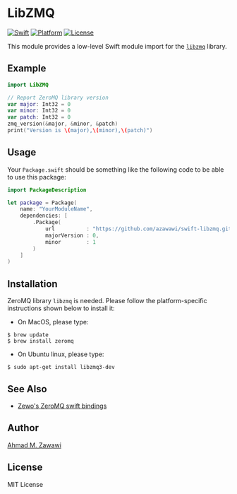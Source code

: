 # LibZMQ

[![Swift][swift-badge]][swift-url]
[![Platform][platform-badge]][platform-url]
[![License][mit-badge]][mit-url]

This module provides a low-level Swift module import for the
[`libzmq`](https://github.com/zeromq/libzmq) library.

## Example

```swift
import LibZMQ

// Report ZeroMQ library version
var major: Int32 = 0
var minor: Int32 = 0
var patch: Int32 = 0
zmq_version(&major, &minor, &patch)
print("Version is \(major),\(minor),\(patch)")
```

## Usage

Your `Package.swift` should be something like the following code to be able to
use this package:

```swift
import PackageDescription

let package = Package(
    name: "YourModuleName",
    dependencies: [
        .Package(
            url          : "https://github.com/azawawi/swift-libzmq.git",
            majorVersion : 0,
            minor        : 1
        )
    ]
)
```

## Installation

ZeroMQ library `libzmq` is needed. Please follow the platform-specific
instructions shown below to install it:

- On MacOS, please type:
```
$ brew update
$ brew install zeromq
```

- On Ubuntu linux, please type:
```
$ sudo apt-get install libzmq3-dev
```

## See Also

- [Zewo's ZeroMQ swift bindings](https://github.com/ZewoGraveyard/ZeroMQ)

## Author

[Ahmad M. Zawawi](https://github.com/azawawi)

## License

MIT License

[swift-badge]: https://img.shields.io/badge/Swift-3.0-orange.svg?style=flat
[swift-url]: https://swift.org
[platform-badge]: https://img.shields.io/badge/Platforms-OS%20X%20--%20Linux-lightgray.svg?style=flat
[platform-url]: https://swift.org
[mit-badge]: https://img.shields.io/badge/License-MIT-blue.svg?style=flat
[mit-url]: https://tldrlegal.com/license/mit-license
